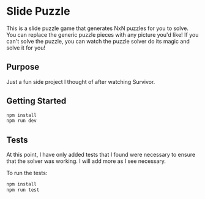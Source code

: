 # Slide Puzzle

This is a slide puzzle game that generates NxN puzzles for you to solve. You can replace the generic puzzle pieces with any picture you'd like! If you can't solve the puzzle, you can watch the puzzle solver do its magic and solve it for you!

## Purpose

Just a fun side project I thought of after watching Survivor.

## Getting Started

```sh
npm install
npm run dev
```

## Tests

At this point, I have only added tests that I found were necessary to ensure that the solver was working. I will add more as I see necessary.

To run the tests:

```sh
npm install
npm run test
```

